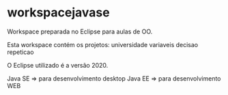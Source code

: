# workspacejavase
Workspace preparada no Eclipse para aulas de OO.

Esta workspace contém os projetos:
universidade
variaveis
decisao
repeticao

O Eclipse utilizado é a versão 2020.

Java SE => para desenvolvimento desktop
Java EE => para desenvolvimento WEB